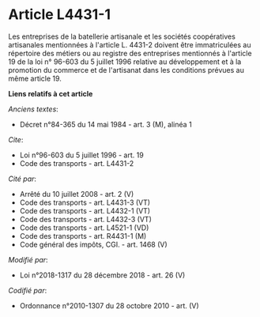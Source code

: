 # Article L4431-1

Les entreprises de la batellerie artisanale et les sociétés coopératives artisanales mentionnées à l'article L. 4431-2
doivent être immatriculées au répertoire des métiers ou au registre des entreprises mentionnés à l'article 19 de la loi n°
96-603 du 5 juillet 1996 relative au développement et à la promotion du commerce et de l'artisanat dans les conditions
prévues au même article 19.

**Liens relatifs à cet article**

_Anciens textes_:

  - Décret n°84-365 du 14 mai 1984 - art. 3 (M), alinéa 1

_Cite_:

  - Loi n°96-603 du 5 juillet 1996 - art. 19
  - Code des transports - art. L4431-2

_Cité par_:

  - Arrêté du 10 juillet 2008 - art. 2 (V)
  - Code des transports - art. L4431-3 (VT)
  - Code des transports - art. L4432-1 (VT)
  - Code des transports - art. L4432-3 (VT)
  - Code des transports - art. L4521-1 (VD)
  - Code des transports - art. R4431-1 (M)
  - Code général des impôts, CGI. - art. 1468 (V)

_Modifié par_:

  - Loi n°2018-1317 du 28 décembre 2018 - art. 26 (V)

_Codifié par_:

  - Ordonnance n°2010-1307 du 28 octobre 2010 - art. (V)
